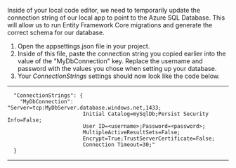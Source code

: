 Inside of your local code editor, we need to temporarily update the connection string of our local app to point to the Azure SQL Database.  This will allow us to run Entity Framework Core migrations and generate the correct schema for our database.
1. Open the appsettings.json file in your project.
1. Inside of this file, paste the connection string you copied earlier into the value of the "MyDbConnection" key. Replace the username and password with the values you chose when setting up your database.
1.  Your *ConnectionStrings* settings should now look like the code below.
 

---
      "ConnectionStrings": {
        "MyDbConnection": "Server=tcp:MyDbServer.database.windows.net,1433;
                            Initial Catalog=mySqlDb;Persist Security Info=False;
                            User ID=<username>;Password=<password>;
                            MultipleActiveResultSets=False;
                            Encrypt=True;TrustServerCertificate=False;
                            Connection Timeout=30;"
      }
---
